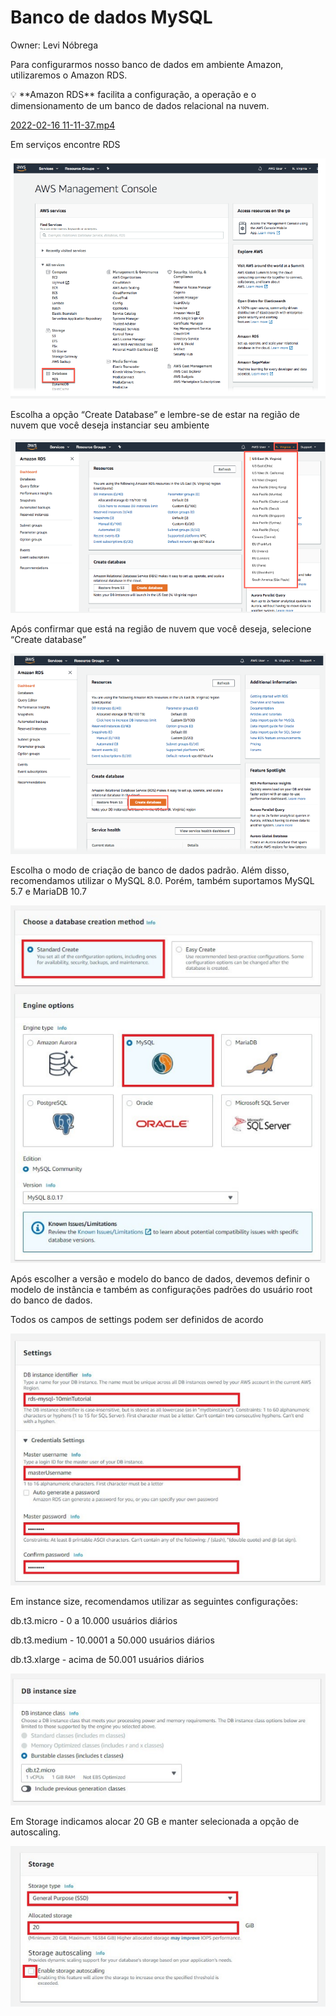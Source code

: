 # Banco de dados MySQL

Owner: Levi Nóbrega

Para configurarmos nosso banco de dados em ambiente Amazon, utilizaremos o Amazon RDS.

<aside>
💡 **Amazon RDS** facilita a configuração, a operação e o dimensionamento de um banco de dados relacional na nuvem.

</aside>

[2022-02-16 11-11-37.mp4](Banco%20de%20dados%20MySQL%20d7acc783c0bd4bc0955de2289287712b/2022-02-16_11-11-37.mp4)

Em serviços encontre RDS

![Untitled](Banco%20de%20dados%20MySQL%20d7acc783c0bd4bc0955de2289287712b/Untitled.png)

Escolha a opção “Create Database” e lembre-se de estar na região de nuvem que você deseja instanciar seu ambiente

![Untitled](Banco%20de%20dados%20MySQL%20d7acc783c0bd4bc0955de2289287712b/Untitled%201.png)

Após confirmar que está na região de nuvem que você deseja, selecione “Create database”

![Untitled](Banco%20de%20dados%20MySQL%20d7acc783c0bd4bc0955de2289287712b/Untitled%202.png)

Escolha o modo de criação de banco de dados padrão. Além disso, recomendamos utilizar o MySQL 8.0. Porém, também suportamos MySQL 5.7 e MariaDB 10.7

![Untitled](Banco%20de%20dados%20MySQL%20d7acc783c0bd4bc0955de2289287712b/Untitled%203.png)

Após escolher a versão e modelo do banco de dados, devemos definir o modelo de instância e também as configurações padrões do usuário root do banco de dados.

Todos os campos de settings podem ser definidos de acordo

![Untitled](Banco%20de%20dados%20MySQL%20d7acc783c0bd4bc0955de2289287712b/Untitled%204.png)

Em instance size, recomendamos utilizar as seguintes configurações:

db.t3.micro - 0 a 10.000 usuários diários

db.t3.medium - 10.0001 a 50.000 usuários diários

db.t3.xlarge - acima de 50.001 usuários diários

![Untitled](Banco%20de%20dados%20MySQL%20d7acc783c0bd4bc0955de2289287712b/Untitled%205.png)

Em Storage indicamos alocar 20 GB e manter selecionada a opção de autoscaling.

![Untitled](Banco%20de%20dados%20MySQL%20d7acc783c0bd4bc0955de2289287712b/Untitled%206.png)